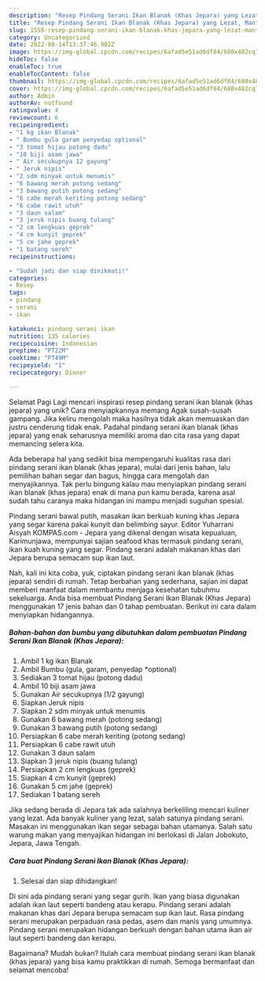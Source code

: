 ```yaml
---
description: "Resep Pindang Serani Ikan Blanak (Khas Jepara) yang Lezat, Mantap"
title: "Resep Pindang Serani Ikan Blanak (Khas Jepara) yang Lezat, Mantap"
slug: 1558-resep-pindang-serani-ikan-blanak-khas-jepara-yang-lezat-mantap
category: Uncategorized
date: 2022-08-14T13:37:46.982Z
image: https://img-global.cpcdn.com/recipes/6afad5e51ad6df84/680x482cq70/pindang-serani-ikan-blanak-khas-jepara-foto-resep-utama.jpg
hideToc: false
enableToc: true
enableTocContent: false
thumbnail: https://img-global.cpcdn.com/recipes/6afad5e51ad6df84/680x482cq70/pindang-serani-ikan-blanak-khas-jepara-foto-resep-utama.jpg
cover: https://img-global.cpcdn.com/recipes/6afad5e51ad6df84/680x482cq70/pindang-serani-ikan-blanak-khas-jepara-foto-resep-utama.jpg
author: Admin
authorAv: notfound
ratingvalue: 4
reviewcount: 6
recipeingredient:
- "1 kg ikan Blanak"
- " Bumbu gula garam penyedap optional"
- "3 tomat hijau potong dadu"
- "10 biji asam jawa"
- " Air secukupnya 12 gayung"
- " Jeruk nipis"
- "2 sdm minyak untuk menumis"
- "6 bawang merah potong sedang"
- "3 bawang putih potong sedang"
- "6 cabe merah keriting potong sedang"
- "6 cabe rawit utuh"
- "3 daun salam"
- "3 jeruk nipis buang tulang"
- "2 cm lengkuas geprek"
- "4 cm kunyit geprek"
- "5 cm jahe geprek"
- "1 batang sereh"
recipeinstructions:

- "Sudah jadi dan siap dinikmati!"
categories:
- Resep
tags:
- pindang
- serani
- ikan

katakunci: pindang serani ikan 
nutrition: 135 calories
recipecuisine: Indonesian
preptime: "PT22M"
cooktime: "PT49M"
recipeyield: "1"
recipecategory: Dinner

---
```



Selamat Pagi Lagi mencari inspirasi resep pindang serani ikan blanak (khas jepara) yang unik? Cara menyiapkannya memang Agak susah-susah gampang. Jika keliru mengolah maka hasilnya tidak akan memuaskan dan justru cenderung tidak enak. Padahal pindang serani ikan blanak (khas jepara) yang enak seharusnya memiliki aroma dan cita rasa yang dapat memancing selera kita.


Ada beberapa hal yang sedikit bisa mempengaruhi kualitas rasa dari pindang serani ikan blanak (khas jepara), mulai dari jenis bahan, lalu pemilihan bahan segar dan bagus, hingga cara mengolah dan menyajikannya. Tak perlu bingung kalau mau menyiapkan pindang serani ikan blanak (khas jepara) enak di mana pun kamu berada, karena asal sudah tahu caranya maka hidangan ini mampu menjadi suguhan spesial.

Pindang serani bawal putih, masakan ikan berkuah kuning khas Jepara yang segar karena pakai kunyit dan belimbing sayur. Editor Yuharrani Aisyah KOMPAS.com - Jepara yang dikenal dengan wisata kepualuan, Karimunjawa, mempunyai sajian seafood khas termasuk pindang serani, ikan kuah kuning yang segar. Pindang serani adalah makanan khas dari Jepara berupa semacam sup ikan laut.


Nah, kali ini kita coba, yuk, ciptakan pindang serani ikan blanak (khas jepara) sendiri di rumah. Tetap berbahan yang sederhana, sajian ini dapat memberi manfaat dalam membantu menjaga kesehatan tubuhmu sekeluarga. Anda bisa membuat Pindang Serani Ikan Blanak (Khas Jepara) menggunakan 17 jenis bahan dan 0 tahap pembuatan. Berikut ini cara dalam menyiapkan hidangannya.

<!--inarticleads1-->

##### Bahan-bahan dan bumbu yang dibutuhkan dalam pembuatan Pindang Serani Ikan Blanak (Khas Jepara):

1. Ambil 1 kg ikan Blanak
1. Ambil  Bumbu (gula, garam, penyedap *optional)
1. Sediakan 3 tomat hijau (potong dadu)
1. Ambil 10 biji asam jawa
1. Gunakan  Air secukupnya (1/2 gayung)
1. Siapkan  Jeruk nipis
1. Siapkan 2 sdm minyak untuk menumis
1. Gunakan 6 bawang merah (potong sedang)
1. Gunakan 3 bawang putih (potong sedang)
1. Persiapkan 6 cabe merah keriting (potong sedang)
1. Persiapkan 6 cabe rawit utuh
1. Gunakan 3 daun salam
1. Siapkan 3 jeruk nipis (buang tulang)
1. Persiapkan 2 cm lengkuas (geprek)
1. Siapkan 4 cm kunyit (geprek)
1. Gunakan 5 cm jahe (geprek)
1. Sediakan 1 batang sereh


Jika sedang berada di Jepara tak ada salahnya berkeliling mencari kuliner yang lezat. Ada banyak kuliner yang lezat, salah satunya pindang serani. Masakan ini menggunakan ikan segar sebagai bahan utamanya. Salah satu warung makan yang menyajikan hidangan ini berlokasi di Jalan Jobokuto, Jepara, Jawa Tengah. 

<!--inarticleads2-->

##### Cara buat Pindang Serani Ikan Blanak (Khas Jepara):


1. Selesai dan siap dihidangkan!

Di sini ada pindang serani yang segar gurih. Ikan yang biasa digunakan adalah ikan laut seperti bandeng atau kerapu. Pindang serani adalah makanan khas dari Jepara berupa semacam sup ikan laut. Rasa pindang serani merupakan perpaduan rasa pedas, asem dan manis yang umumnya. Pindang serani merupakan hidangan berkuah dengan bahan utama ikan air laut seperti bandeng dan kerapu. 

Bagaimana? Mudah bukan? Itulah cara membuat pindang serani ikan blanak (khas jepara) yang bisa kamu praktikkan di rumah. Semoga bermanfaat dan selamat mencoba!
